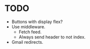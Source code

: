 # TODO

- Buttons with display flex?
- Use middleware.
  - Fetch feed.
  - Always send header to not index.
- Gmail redirects.
